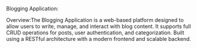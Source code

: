 Blogging Application:

 Overview:The Blogging Application is a web-based platform designed to allow users to write, 
 manage, and interact with blog content. It supports full CRUD operations for posts, user authentication, 
 and categorization. Built using a RESTful architecture with a modern frontend and scalable backend.
